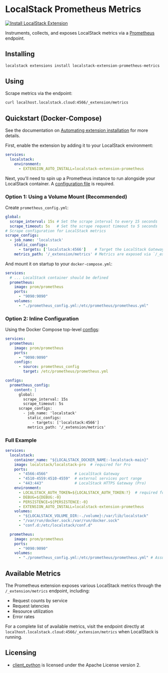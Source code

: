 # LocalStack Prometheus Metrics
[![Install LocalStack Extension](https://localstack.cloud/gh/extension-badge.svg)](https://app.localstack.cloud/extensions/remote?url=git+https://github.com/localstack/localstack-extensions/#egg=localstack-extension-prometheus-metrics&subdirectory=prometheus)

Instruments, collects, and exposes LocalStack metrics via a [Prometheus](https://prometheus.io/) endpoint.

## Installing

```bash
localstack extensions install localstack-extension-prometheus-metrics
```

## Using

Scrape metrics via the endpoint:
```bash
curl localhost.localstack.cloud:4566/_extension/metrics
```

## Quickstart (Docker-Compose)

See the documentation on [Automating extension installation](https://docs.localstack.cloud/user-guide/extensions/managing-extensions/#automating-extensions-installation) for more details.

First, enable the extension by adding it to your LocalStack environment:

```yaml
services:
  localstack:
    environment:
      - EXTENSION_AUTO_INSTALL=localstack-extension-prometheus
```

Next, you'll need to spin up a Prometheus instance to run alongside your LocalStack container. A [configuration file](https://prometheus.io/docs/prometheus/latest/configuration/configuration/#configuration-file) is required.

### Option 1: Using a Volume Mount (Recommended)

Create `prometheus_config.yml`:
```yaml
global:
  scrape_interval: 15s # Set the scrape interval to every 15 seconds
  scrape_timeout: 5s   # Set the scrape request timeout to 5 seconds
# Scrape configuration for LocalStack metrics
scrape_configs:
  - job_name: 'localstack'
    static_configs:
      - targets: ['localstack:4566']    # Target the LocalStack Gateway
    metrics_path: '/_extension/metrics' # Metrics are exposed via `/_extension/metrics` endpoint
```

And mount it on startup to your `docker-compose.yml`:
```yaml
services:
  # ... LocalStack container should be defined
  prometheus:
    image: prom/prometheus
    ports:
      - "9090:9090"
    volumes:
      - "./prometheus_config.yml:/etc/prometheus/prometheus.yml"
```

### Option 2: Inline Configuration

Using the Docker Compose top-level [configs](https://docs.docker.com/reference/compose-file/configs/):
```yaml
services:
  prometheus:
    image: prom/prometheus
    ports:
      - "9090:9090"
    configs:
      - source: prometheus_config
        target: /etc/prometheus/prometheus.yml

configs:
  prometheus_config:
    content: |
      global:
        scrape_interval: 15s
        scrape_timeout: 5s
      scrape_configs:
        - job_name: 'localstack'
          static_configs:
            - targets: ['localstack:4566']
          metrics_path: '/_extension/metrics'
```

### Full Example

```yaml
services:
  localstack:
    container_name: "${LOCALSTACK_DOCKER_NAME:-localstack-main}"
    image: localstack/localstack-pro  # required for Pro
    ports:
      - "4566:4566"            # LocalStack Gateway
      - "4510-4559:4510-4559"  # external services port range
      - "443:443"              # LocalStack HTTPS Gateway (Pro)
    environment:
      - LOCALSTACK_AUTH_TOKEN=${LOCALSTACK_AUTH_TOKEN:?}  # required for Pro
      - DEBUG=${DEBUG:-0}
      - PERSISTENCE=${PERSISTENCE:-0}
      - EXTENSION_AUTO_INSTALL=localstack-extension-prometheus
    volumes:
      - "${LOCALSTACK_VOLUME_DIR:-./volume}:/var/lib/localstack"
      - "/var/run/docker.sock:/var/run/docker.sock"
      - "conf.d:/etc/localstack/conf.d"

  prometheus:
    image: prom/prometheus
    ports:
      - "9090:9090"
    volumes:
      - "./prometheus_config.yml:/etc/prometheus/prometheus.yml" # Assumes prometheus_config.yml exists in your CWD
```

## Available Metrics

The Prometheus extension exposes various LocalStack metrics through the `/_extension/metrics` endpoint, including:
- Request counts by service
- Request latencies
- Resource utilization
- Error rates

For a complete list of available metrics, visit the endpoint directly at `localhost.localstack.cloud:4566/_extension/metrics` when LocalStack is running.

## Licensing

* [client_python](https://github.com/prometheus/client_python) is licensed under the Apache License version 2.